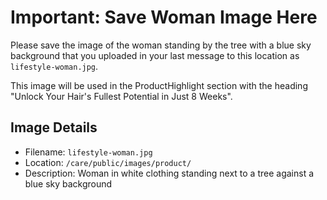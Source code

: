 # Important: Save Woman Image Here

Please save the image of the woman standing by the tree with a blue sky background that you uploaded in your last message to this location as `lifestyle-woman.jpg`.

This image will be used in the ProductHighlight section with the heading "Unlock Your Hair's Fullest Potential in Just 8 Weeks".

## Image Details
- Filename: `lifestyle-woman.jpg`
- Location: `/care/public/images/product/`
- Description: Woman in white clothing standing next to a tree against a blue sky background 